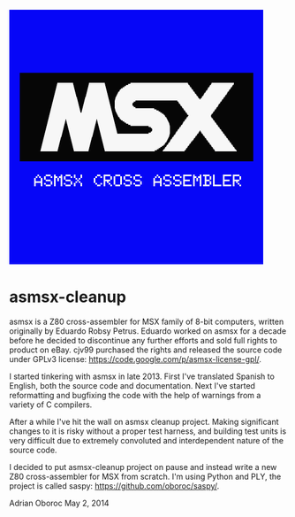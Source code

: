![asmsx](doc/asmsx.png)

asmsx-cleanup
=============

asmsx is a Z80 cross-assembler for MSX family of 8-bit computers, written
originally by Eduardo Robsy Petrus. Eduardo worked on asmsx for a decade before
he decided to discontinue any further efforts and sold full rights to product
on eBay. cjv99 purchased the rights and released the source code under GPLv3
license: <https://code.google.com/p/asmsx-license-gpl/>.

I started tinkering with asmsx in late 2013. First I've translated Spanish to
English, both the source code and documentation. Next I've started reformatting
and bugfixing the code with the help of warnings from a variety of C compilers.

After a while I've hit the wall on asmsx cleanup project. Making significant
changes to it is risky without a proper test harness, and building test units
is very difficult due to extremely convoluted and interdependent nature of the
source code.

I decided to put asmsx-cleanup project on pause and instead write a new Z80
cross-assembler for MSX from scratch. I'm using Python and PLY, the project is
called saspy: <https://github.com/oboroc/saspy/>.

Adrian Oboroc
May 2, 2014
